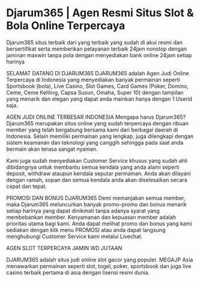 # Djarum365 | Agen Resmi Situs Slot & Bola Online Terpercaya

Djarum365 situs terbaik dari yang terbaik yang sudah di akui resmi dan bersertifikat serta memberikan pelayanan terbaik 24jam nonstop dengan jaminan maxwin tanpa pola dengan menyediakan bank online 24jam setiap harinya

SELAMAT DATANG DI DJARUM365
DJARUM365 adalah Agen Judi Online Terpercaya di Indonesia yang menyediakan banyak permainan seperti Sportsbook (bola), Live Casino, Slot Games, Card Games (Poker, Domino, Ceme, Ceme Keliling, Capsa Susun, Omaha, Super 10) dengan tampilan yang menarik dan elegan yang dapat anda mainkan hanya dengan 1 Userid saja.

AGEN JUDI ONLINE TERBESAR INDONESIA
Mengapa harus Djarum365? Djarum365 merupakan situs online yang sudah terpercaya dengan ribuan member yang telah bergabung bersama kami dari berbagai daerah di Indonesia. Selain memiliki permainan yang lengkap, juga dilengkapi dengan sistem keamanan dan teknologi yang canggih sehingga pada saat anda bermain akan terasa sangat nyaman.

Kami juga sudah menyediakan Customer Service khusus yang sudah ahli dibidangnya untuk membantu semua kendala yang anda alami seperti deposit, withdraw ataupun kendala seputar permainan. Anda akan dilayani dengan ramah, sopan dan semua kendala anda akan diselesaikan secara cepat dan tepat.

PROMOSI DAN BONUS DJARUM365
Demi memanjakan semua member, maka Djarum365 meluncurkan banyak promo-promo dan bonus menarik setiap harinya yang dapat dinikmati tanpa adanya syarat yang membebankan member. Kenyamanan dan kepuasan member adalah prioritas utama bagi kami. Anda dapat melihat promo dan bonus yang kami sediakan dengan klik menu PROMOSI atau anda dapat langsung menghubungi Customer Service kami melalui Livechat.

AGEN SLOT TERPERCAYA JAMIN WD JUTAAN

DJARUM365 adalah situs judi online slot gacor yang populer. MEGAJP Asia menawarkan permainan seperti slot, togel, poker, sportsbook dan juga live casino terbaik pertama di asia dengan lisensi resmi dunia.
